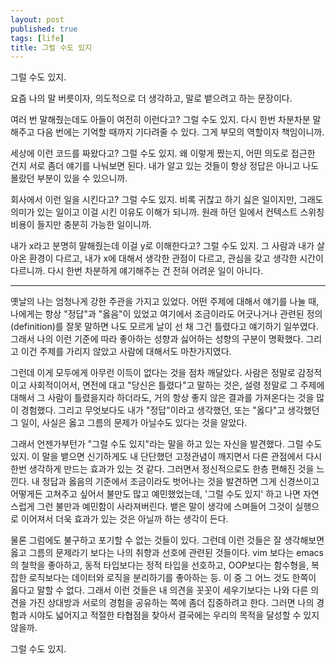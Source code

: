 ```yaml
---
layout: post
published: true
tags: [life]
title: 그럴 수도 있지
---
```


그럴 수도 있지.

요즘 나의 말 버릇이자, 의도적으로 더 생각하고, 말로 뱉으려고 하는 문장이다.

여러 번 말해줬는데도 아들이 여전히 이런다고? 그럴 수도 있지. 다시 한번 차분차분 말해주고 다음 번에는 기억할 때까지 기다려줄 수 있다. 그게 부모의 역할이자 책임이니까.

세상에 이런 코드를 짜왔다고? 그럴 수도 있지. 왜 이렇게 짰는지, 어떤 의도로 접근한 건지 서로 좀더 얘기를 나눠보면 된다. 내가 알고 있는 것들이 항상 정답은 아니고 나도 몰랐던 부분이 있을 수 있으니까.

회사에서 이런 일을 시킨다고? 그럴 수도 있지. 비록 귀찮고 하기 싫은 일이지만, 그래도 의미가 있는 일이고 이걸 시킨 이유도 이해가 되니까. 원래 하던 일에서 컨텍스트 스위칭 비용이 들지만 충분히 가능한 일이니까.

내가 x라고 분명히 말해줬는데 이걸 y로 이해한다고? 그럴 수도 있지. 그 사람과 내가 살아온 환경이 다르고, 내가 x에 대해서 생각한 관점이 다르고, 관심을 갖고 생각한 시간이 다르니까. 다시 한번 차분하게 얘기해주는 건 전혀 어려운 일이 아니다.

---

옛날의 나는 엄청나게 강한 주관을 가지고 있었다. 어떤 주제에 대해서 얘기를 나눌 때, 나에게는 항상 "정답"과 "옳음"이 있었고 여기에서 조금이라도 어긋나거나 관련된 정의(definition)를 잘못 말하면 나도 모르게 날이 선 채 그건 틀렸다고 얘기하기 일쑤였다. 그래서 나의 이런 기준에 따라 좋아하는 성향과 싫어하는 성향의 구분이 명확했다. 그리고 이건 주제를 가리지 않았고 사람에 대해서도 마찬가지였다.

그런데 이게 모두에게 아무런 이득이 없다는 것을 점차 깨달았다. 사람은 정말로 감정적이고 사회적이어서, 면전에 대고 "당신은 틀렸다"고 말하는 것은, 설령 정말로 그 주제에 대해서 그 사람이 틀렸을지라 하더라도, 거의 항상 좋지 않은 결과를 가져온다는 것을 많이 경험했다. 그리고 무엇보다도 내가 "정답"이라고 생각했던, 또는 "옳다"고 생각했던 그 일이, 사실은 옳고 그름의 문제가 아닐수도 있다는 것을 알았다.

그래서 언젠가부턴가 "그럴 수도 있지"라는 말을 하고 있는 자신을 발견했다. 그럴 수도 있지. 이 말을 뱉으면 신기하게도 내 단단했던 고정관념이 깨지면서 다른 관점에서 다시 한번 생각하게 만드는 효과가 있는 것 같다. 그러면서 정신적으로도 한층 편해진 것을 느낀다. 내 정답과 옳음의 기준에서 조금이라도 벗어나는 것을 발견하면 그게 신경쓰이고 어떻게든 고쳐주고 싶어서 불만도 많고 예민했었는데, '그럴 수도 있지' 하고 나면 자연스럽게 그런 불만과 예민함이 사라져버린다. 뱉은 말이 생각에 스며들어 그것이 실행으로 이어져서 더욱 효과가 있는 것은 아닐까 하는 생각이 든다.

물론 그럼에도 불구하고 포기할 수 없는 것들이 있다. 그런데 이런 것들은 잘 생각해보면 옳고 그름의 문제라기 보다는 나의 취향과 선호에 관련된 것들이다. vim 보다는 emacs의 철학을 좋아하고, 동적 타입보다는 정적 타입을 선호하고, OOP보다는 함수형을, 복잡한 로직보다는 데이터와 로직을 분리하기를 좋아하는 등. 이 중 그 어느 것도 한쪽이 옳다고 말할 수 없다. 그래서 이런 것들은 내 의견을 꼿꼿이 세우기보다는 나와 다른 의견을 가진 상대방과 서로의 경험을 공유하는 쪽에 좀더 집중하려고 한다. 그러면 나의 경험과 시야도 넓어지고 적절한 타협점을 찾아서 결국에는 우리의 목적을 달성할 수 있지 않을까.

그럴 수도 있지.
